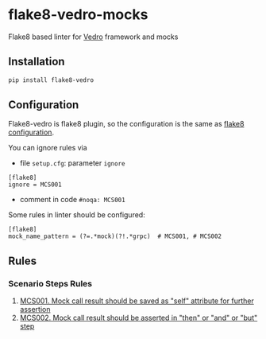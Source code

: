 # flake8-vedro-mocks
Flake8 based linter for [Vedro](https://vedro.io/) framework and mocks

## Installation

```bash
pip install flake8-vedro
```

## Configuration
Flake8-vedro is flake8 plugin, so the configuration is the same as [flake8 configuration](https://flake8.pycqa.org/en/latest/user/configuration.html).

You can ignore rules via
- file `setup.cfg`: parameter `ignore`
```editorconfig
[flake8]
ignore = MCS001
```
- comment in code `#noqa: MCS001`

Some rules in linter should be configured:
```editorconfig
[flake8]
mock_name_pattern = (?=.*mock)(?!.*grpc)  # MCS001, # MCS002 
```

## Rules

###  Scenario Steps Rules
1. [MCS001. Mock call result should be saved as "self" attribute for further assertion](./flake8_vedro/rules/MCS001.md)
2. [MCS002. Mock call result should be asserted in "then" or "and" or "but" step](./flake8_vedro/rules/MCS002.md)
